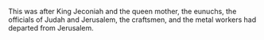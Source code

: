 This was after King Jeconiah and the queen mother, the eunuchs, the officials of Judah and Jerusalem, the craftsmen, and the metal workers had departed from Jerusalem.
